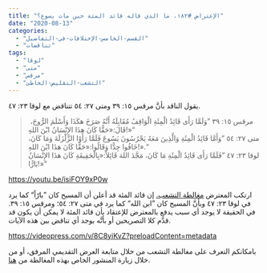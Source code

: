 ```yaml
---
title: "الإعتراض #١٨٢، ما الذي قاله قائد المئة حين مات يسوع؟"
date: "2020-08-13"
categories: 
  - "القسم-الخامس-الإختلافات-في-التفاصيل"
  - "تناقضات"
tags: 
  - "لوقا"
  - "متى"
  - "مرقس"
  - "التشعب-التقليص-الخاطئ"
---
```


يقول الناقد بأنَّ مرقس ١٥: ٣٩ ومتى ٢٧: ٥٤ تتناقض مع لوقا ٢٣: ٤٧.

>  مرقس ١٥: ٣٩ ”وَلَمَّا رَأَى قَائِدُ الْمِئَةِ الْوَاقِفُ مُقَابِلَهُ أَنَّهُ صَرَخَ هكَذَا وَأَسْلَمَ الرُّوحَ، قَالَ:«حَقًّا كَانَ هذَا الإِنْسَانُ ابْنَ اللهِ!»“  
> متى ٢٧: ٥٤ ”وَأَمَّا قَائِدُ الْمِئَةِ وَالَّذِينَ مَعَهُ يَحْرُسُونَ يَسُوعَ فَلَمَّا رَأَوْا الزَّلْزَلَةَ وَمَا كَانَ، خَافُوا جِدًّا وَقَالُوا:«حَقًّا كَانَ هذَا ابْنَ اللهِ!».“  
> لوقا ٢٣: ٤٧ ”فَلَمَّا رَأَى قَائِدُ الْمِئَةِ مَا كَانَ، مَجَّدَ اللهَ قَائِلاً:«بِالْحَقِيقَةِ كَانَ هذَا الإِنْسَانُ بَارًّا!»“

https://youtu.be/isiFOY9xP0w

ارتكب المعترض [مغالطة التشعب.](https://reasonofhope.com/2019/07/25/bifurcation/) إن قائد المئة قد أعلن أن المسيح كان ”بارّاً“ كما يرد في لوقا ٢٣: ٤٧ وبأنَّ المسيح كان ”ابن الله“ كما يرد في متى ٢٧: ٥٤؛ ومرقس ١٥: ٣٩. في الحقيقة لا يوجد أي سبب يدفع بالمعترض للإعتقاد بأن قائد المئة لا يمكن أن يكون قد قدَّم كلا التصريحين أو بأنَّه يوجد أي تناقض بين هذه الآيات.

https://videopress.com/v/8C8yiKvZ?preloadContent=metadata

بامكانكم التعرف على مغالطة التشعب من خلال متابعة العرض التقديمي المرفق، أو من خلال زيارة المنشور الخاص بهذه المغالطة من [هنا](https://reasonofhope.com/2019/07/25/bifurcation/).
